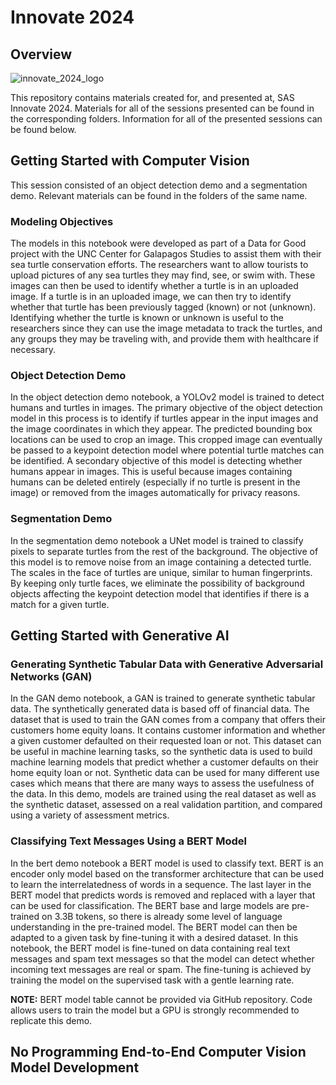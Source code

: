 # Innovate 2024
## Overview

![innovate_2024_logo](https://github.com/jsos8/Innovate_2024/assets/65917771/c411e506-00d1-4378-b19d-ffe86c1b7fed)

  
This repository contains materials created for, and presented at, SAS Innovate 2024. Materials for all of the sessions presented can be found in the corresponding folders. Information for all of the presented sessions can be found below.

## Getting Started with Computer Vision

This session consisted of an object detection demo and a segmentation demo. Relevant materials can be found in the folders of the same name.

### Modeling Objectives

The models in this notebook were developed as part of a Data for Good project with the UNC Center for Galapagos Studies to assist them with their sea turtle conservation efforts. The researchers want to allow tourists to upload pictures of any sea turtles they may find, see, or swim with. These images can then be used to identify whether a turtle is in an uploaded image. If a turtle is in an uploaded image, we can then try to identify whether that turtle has been previously tagged (known) or not (unknown). Identifying whether the turtle is known or unknown is useful to the researchers since they can use the image metadata to track the turtles, and any groups they may be traveling with, and provide them with healthcare if necessary.

### Object Detection Demo

In the object detection demo notebook, a YOLOv2 model is trained to detect humans and turtles in images. The primary objective of the object detection model in this process is to identify if turtles appear in the input images and the image coordinates in which they appear. The predicted bounding box locations can be used to crop an image. This cropped image can eventually be passed to a keypoint detection model where potential turtle matches can be identified. A secondary objective of this model is detecting whether humans appear in images. This is useful because images containing humans can be deleted entirely (especially if no turtle is present in the image) or removed from the images automatically for privacy reasons. 

### Segmentation Demo

In the segmentation demo notebook a UNet model is trained to classify pixels to separate turtles from the rest of the background. The objective of this model is to remove noise from an image containing a detected turtle. The scales in the face of turtles are unique, similar to human fingerprints. By keeping only turtle faces, we eliminate the possibility of background objects affecting the keypoint detection model that identifies if there is a match for a given turtle. 

## Getting Started with Generative AI

### Generating Synthetic Tabular Data with Generative Adversarial Networks (GAN)

In the GAN demo notebook, a GAN is trained to generate synthetic tabular data. The synthetically generated data is based off of financial data. The dataset that is used to train the GAN comes from a company that offers their customers home equity loans. It contains customer information and whether a given customer defaulted on their requested loan or not. This dataset can be useful in machine learning tasks, so the synthetic data is used to build machine learning models that predict whether a customer defaults on their home equity loan or not. Synthetic data can be used for many different use cases which means that there are many ways to assess the usefulness of the data. In this demo, models are trained using the real dataset as well as the synthetic dataset, assessed on a real validation partition, and compared using a variety of assessment metrics.

### Classifying Text Messages Using a BERT Model

In the bert demo notebook a BERT model is used to classify text. BERT is an encoder only model based on the transformer architecture that can be used to learn the interrelatedness of words in a sequence. The last layer in the BERT model that predicts words is removed and replaced with a layer that can be used for classification. The BERT base and large models are pre-trained on 3.3B tokens, so there is already some level of language understanding in the pre-trained model. The BERT model can then be adapted to a given task by fine-tuning it with a desired dataset. In this notebook, the BERT model is fine-tuned on data containing real text messages and spam text messages so that the model can detect whether incoming text messages are real or spam. The fine-tuning is achieved by training the model on the supervised task with a gentle learning rate. 

**NOTE:** BERT model table cannot be provided via GitHub repository. Code allows users to train the model but a GPU is strongly recommended to replicate this demo.

## No Programming End-to-End Computer Vision Model Development




